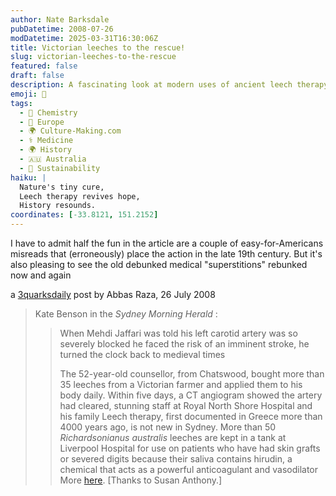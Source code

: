 ```yaml
---
author: Nate Barksdale
pubDatetime: 2008-07-26
modDatetime: 2025-03-31T16:30:06Z
title: Victorian leeches to the rescue!
slug: victorian-leeches-to-the-rescue
featured: false
draft: false
description: A fascinating look at modern uses of ancient leech therapy for serious medical conditions.
emoji: 🐍
tags:
  - 🧪 Chemistry
  - 🍷 Europe
  - 🌍 Culture-Making.com
  - ⚕️ Medicine
  - 🌍 History
  - 🇦🇺 Australia
  - 🌱 Sustainability
haiku: |
  Nature's tiny cure,  
  Leech therapy revives hope,  
  History resounds.
coordinates: [-33.8121, 151.2152]
---
```


I have to admit half the fun in the article are a couple of easy-for-Americans misreads that (erroneously) place the action in the late 19th century. But it's also pleasing to see the old debunked medical "superstitions" rebunked now and again

a [3quarksdaily](https://www.google.com/search?q=%223quarksdaily%22%203quarksdaily.blogs.com) post by Abbas Raza, 26 July 2008

> Kate Benson in the _Sydney Morning Herald_ :
>
> > When Mehdi Jaffari was told his left carotid artery was so severely blocked he faced the risk of an imminent stroke, he turned the clock back to medieval times
> >
> > The 52-year-old counsellor, from Chatswood, bought more than 35 leeches from a Victorian farmer and applied them to his body daily. Within five days, a CT angiogram showed the artery had cleared, stunning staff at Royal North Shore Hospital and his family
> > Leech therapy, first documented in Greece more than 4000 years ago, is not new in Sydney. More than 50 _Richardsonianus australis_ leeches are kept in a tank at Liverpool Hospital for use on patients who have had skin grafts or severed digits because their saliva contains hirudin, a chemical that acts as a powerful anticoagulant and vasodilator
> > More [here](http://www.smh.com.au/news/health/little-suckers-clear-the-path-to-the-brain/2008/07/25/1216492732923.html). [Thanks to Susan Anthony.]
